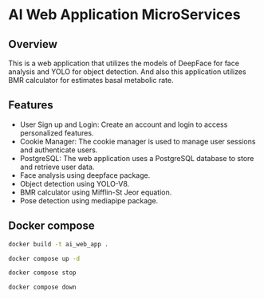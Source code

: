 # AI Web Application MicroServices

## Overview

This is a web application that utilizes the models of DeepFace for face analysis and YOLO for object detection. And also this application utilizes BMR calculator for estimates basal metabolic rate.

## Features

* User Sign up and Login: Create an account and login to access personalized features.
* Cookie Manager: The cookie manager is used to manage user sessions and authenticate users.
* PostgreSQL: The web application uses a PostgreSQL database to store and retrieve user data.
* Face analysis using deepface package.
* Object detection using YOLO-V8.
* BMR calculator using Mifflin-St Jeor equation.
* Pose detection using mediapipe package.



## Docker compose

  ```bash
  docker build -t ai_web_app .
  ```
  ```bash
  docker compose up -d
  ```
  ```bash
  docker compose stop
  ```
  ```bash
  docker compose down
  ```
